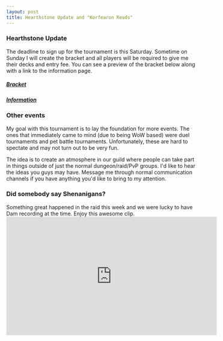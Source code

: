 ```yaml
---
layout: post
title: Hearthstone Update and "Korfearon Reads"
---
```


<h3>Hearthstone Update</h3>
The deadline to sign up for the tournament is this Saturday. Sometime on Sunday I will create the bracket and all players will be required to give me their decks and entry fee. You can see a preview of the bracket below along with a link to the information page.

<a href="https://docs.google.com/spreadsheets/d/1Xg3tQcwbS8lncubp_L10jyisvtPaglmy5TAV-961fWs/edit#gid=988591516"><h5>Bracket</h5></a>
<a href="/hearthstone/"><h5>Information</h5></a>

<h3>Other events</h3>
My goal with this tournament is to lay the foundation for more events. The ones that immediately came to mind (due to being WoW based) were duel tournaments and pet battle tournaments. Unfortunately, these are hard to spectate and may not turn out to be very fun. 

The idea is to create an atmosphere in our guild where people can take part in things outside of just the normal dungeon/raid/PvP groups. I'd like to hear the ideas you guys may have. Message me through normal communication channels if you have anything you'd like to bring to my attention.

<h3>Did somebody say Shenanigans?</h3>
Something great happened in the raid this week and we were lucky to have Dam recording at the time. Enjoy this awesome clip.

<div class="embed-responsive embed-responsive-16by9">
<iframe 
    src="http://player.twitch.tv/?video=v33862701" 
    height="315" 
    width="560" 
    frameborder="0" 
    scrolling="no" 
    allowfullscreen
    autoplay="false">
</iframe>
</div>



